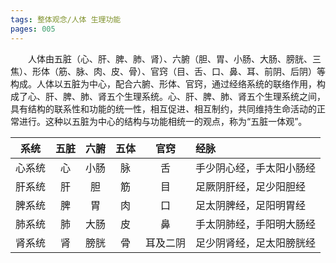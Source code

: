 ```yaml
---
tags: 整体观念/人体 生理功能
pages: 005
---
```

&emsp;&emsp;人体由五脏（心、肝、脾、肺、肾）、六腑（胆、胃、小肠、大肠、膀胱、三焦）、形体（筋、脉、肉、皮、骨）、官窍（目、舌、口、鼻、耳、前阴、后阴）等构成。人体以五脏为中心，配合六腑、形体、官窍，通过经络系统的联络作用，构成了心、肝、脾、肺、肾五个生理系统。心、肝、脾、肺、肾五个生理系统之间，具有结构的联系性和功能的统一性，相互促进<dfn>、</dfn>相互制约，共同维持生命活动的正常进行。这种以五脏为中心的结构与功能相统一的观点，称为“五脏一体观”。

|系统|五脏|六腑|五体|官窍|经脉|
|:---:|:---:|:---:|:---:|:---:|:---|
|心系统|心|小肠|脉|舌|手少阴心经，手太阳小肠经|
|肝系统|肝|胆|筋|目|足厥阴肝经，足少阳胆经|
|脾系统|脾|胃|肉|口|足太阴脾经，足阳明胃经|
|肺系统|肺|大肠|皮|鼻|手太阴肺经，手阳明大肠经|
|肾系统|肾|膀胱|骨|耳及二阴|足少阴肾经，足太阳膀胱经|